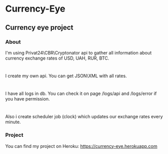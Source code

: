 # Currency-Eye
## Currency eye project
### About
I'm using Privat24\CBR\Cryptonator api to gather all information about currency exchange rates of USD, UAH, RUR, BTC.
#
I create my own api. You can get JSON\XML with all rates.
#
I have all logs in db. You can check it on page /logs/api and /logs/error if you have permission.
#
Also i create scheduler job (clock) which updates our exchange rates every minute.

### Project
You can find my project on Heroku:
https://currency-eye.herokuapp.com

